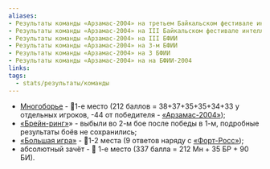 ```yaml
---
aliases:
- Результаты команды «Арзамас-2004» на третьем Байкальском фестивале интеллектуальных игр
- Результаты команды «Арзамас-2004» на III Байкальском фестивале интеллектуальных игр
- Результаты команды «Арзамас-2004» на III БФИИ
- Результаты команды «Арзамас-2004» на 3-м БФИИ
- Результаты команды «Арзамас-2004» на 3 БФИИ
- Результаты команды «Арзамас-2004» на на БФИИ-2004
links: 
tags:
  - stats/результаты/команды
---
```

* [Многоборье](multigames-03-2004.md) - 🥇1-е место (212 баллов = 38+37+35+35+34+33 у отдельных игроков, -44 от победителя - [«Арзамас-2004»](arzamas_2004-03-2004.md));
* [«Брейн-ринг»](speedgame-03-2004.md)» - выбыли во 2-м бое после победы в 1-м, подробные результаты боёв не сохранились;
* [«Большая игра»](maingame-03-2004.md) - 🥇1-2 места (9 ответов наряду с [«Форт-Росс»](fort_ross-03-2004.md));
* абсолютный зачёт - 🥇 1-е место (337 балла = 212 Мн + 35 БР + 90 БИ).
